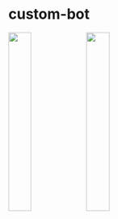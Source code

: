 # custom-bot
<img src="https://user-images.githubusercontent.com/62179996/117930240-5ff03a00-b31b-11eb-8634-8aa49717aa05.png" width="30%" align="left" padding='50'/>
<img src="https://user-images.githubusercontent.com/62179996/117930267-68487500-b31b-11eb-8ce9-8b0380ea9afc.png" width="30%" align="left" padding='50'/>
